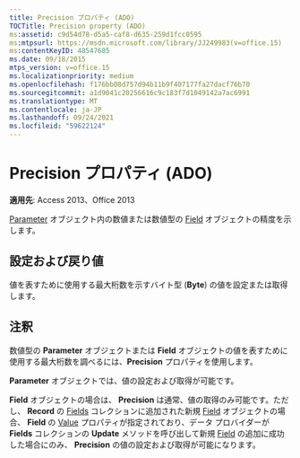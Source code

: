 ```yaml
---
title: Precision プロパティ (ADO)
TOCTitle: Precision property (ADO)
ms:assetid: c9d54d78-d5a5-caf8-d635-259d1fcc0595
ms:mtpsurl: https://msdn.microsoft.com/library/JJ249983(v=office.15)
ms:contentKeyID: 48547685
ms.date: 09/18/2015
mtps_version: v=office.15
ms.localizationpriority: medium
ms.openlocfilehash: f176bb08d757d94b11b9f407177fa27dacf76b70
ms.sourcegitcommit: a1d9041c20256616c9c183f7d1049142a7ac6991
ms.translationtype: MT
ms.contentlocale: ja-JP
ms.lasthandoff: 09/24/2021
ms.locfileid: "59622124"
---
```

# <a name="precision-property-ado"></a>Precision プロパティ (ADO)


**適用先**: Access 2013、Office 2013

[Parameter](parameter-object-ado.md) オブジェクト内の数値または数値型の [Field](field-object-ado.md) オブジェクトの精度を示します。

## <a name="settings-and-return-values"></a>設定および戻り値

値を表すために使用する最大桁数を示すバイト型 (**Byte**) の値を設定または取得します。

## <a name="remarks"></a>注釈

数値型の **Parameter** オブジェクトまたは **Field** オブジェクトの値を表すために使用する最大桁数を調べるには、**Precision** プロパティを使用します。

**Parameter** オブジェクトでは、値の設定および取得が可能です。

**Field** オブジェクトの場合は、 **Precision** は通常、値の取得のみ可能です。ただし、 **Record** の [Fields](fields-collection-ado.md) コレクションに追加された新規 [Field](record-object-ado.md) オブジェクトの場合、 **Field** の [Value](value-property-ado.md) プロパティが指定されており、データ プロバイダーが **Fields** コレクションの **Update** メソッドを呼び出して新規 [Field](update-method-ado.md) の追加に成功した場合にのみ、 **Precision** の値の設定および取得が可能になります。

